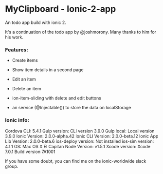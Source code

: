 # MyClipboard - Ionic-2-app
An todo app build with ionic 2.

It's a continuation of the todo app by @joshmorony. Many thanks to him for his work.

### Features:

* Create items
* Show item details in a second page
* Edit an item
* Delete an item

* ion-item-sliding with delete and edit buttons
* an service (@Injectable()) to store the data on localStorage

### Ionic info:

Cordova CLI: 5.4.1
Gulp version:  CLI version 3.9.0
Gulp local:   Local version 3.9.0
Ionic Version: 2.0.0-alpha.42
Ionic CLI Version: 2.0.0-beta.12
Ionic App Lib Version: 2.0.0-beta.6
ios-deploy version: Not installed
ios-sim version: 4.1.1
OS: Mac OS X El Capitan
Node Version: v1.5.1
Xcode version: Xcode 7.0.1 Build version 7A1001

If you have some doubt, you can find me on the ionic-worldwide slack group.
